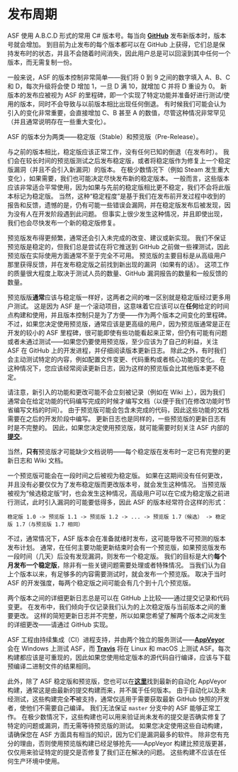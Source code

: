 # 发布周期

ASF 使用 A.B.C.D 形式的常用 C# 版本号。每当向 **[GitHub](https://github.com/JustArchiNET/ArchiSteamFarm/releases)** 发布新版本时，版本号就会增加。 到目前为止发布的每个版本都可以在 GitHub 上获得，它们总是保持发布时的状态，并且不会随着时间消失，因此用户总是可以回滚到其中任何一个版本，而无需复制一份。

一般来说，ASF 的版本控制非常简单——我们将 0 到 9 之间的数字填入 A、B、C 和 D，每次升级将会使 D 增加 1，一旦 D 满 10，就增加 C 并将 D 重设为 0。 新版本的发布应被视为 ASF 的里程碑，即一个实现了特定功能并准备好进行测试/使用的版本，同时不会导致与以前版本相比出现任何倒退。 有时候我们可能会认为引入的变化非常重要，会直接增加 C、B 甚至 A 的数值，尽管这种情况非常罕见（并且通常说明存在一些重大变化）。

ASF 的版本分为两类——稳定版（Stable）和预览版（Pre-Release）。

与之前的版本相比，稳定版应该正常工作，没有任何已知的倒退（在发布时）。 我们会在较长时间的预览版测试之后发布稳定版，或者将稳定版作为修复上一个稳定版漏洞（并且不会引入新漏洞）的版本。 在极少数情况下（例如 Steam 发生重大变化），如果需要，我们也可能决定尽快发布新的稳定版本。 一般而言，这些版本应该非常适合平常使用，因为如果与先前的稳定版相比更不稳定，我们不会将此版本标记为稳定版。 当然，这种“稳定程度”是基于我们在发布前开发过程中收到的报告和反馈，遗憾的是，仍有可能一些错误会漏网，并在稳定版发布后被发现，因为没有人在开发阶段遇到此问题。 但事实上很少发生这种情况，并且即使出现，我们也会尽快发布一个新的稳定版修复。

预览版发布得更频繁，通常还会引入未完成的改变、建议或新实现。 我们不保证预览版是稳定的，但我们总是尝试在将它推送到 GitHub 之前做一些裸测试，因此预览版在实际使用方面通常不至于完全不可用。 预览版的主要目标是从高级用户那里获得反馈，并在发布稳定版之前找到新出现的漏洞（如果有的话）。 这项工作的质量很大程度上取决于测试人员的数量、GitHub 漏洞报告的数量和一般反馈的数量。

预览版版**通常**应该与稳定版一样好，这两者之间的唯一区别就是稳定版经过更多用户测试。 这是因为 ASF 是一个滚动项目，这意味着它应该可以在**任何**给定的时间点构建和使用，并且版本控制只是为了方便——作为两个版本之间变化的里程碑。 不过，如果您决定使用预览版，通常应该是更高级的用户，因为预览版通常是正在开发的较小的 ASF 里程碑，很可能即使有些功能看起来正常，但仍有可能有问题或者未通过测试——如果您仍要使用预览版，至少应该为了自己的利益，关注 ASF 在 GitHub 上的开发进程，并仔细阅读版本更新日志。 除此之外，有时我们会主动测试特定的内容，例如配置文件变更、代码重构或者核心功能的变化。 在这种情况下，您应该经常阅读更新日志，因为这样的预览版会比其他版本更不稳定。

请注意，新引入的功能和更改可能不会立刻被记录（例如在 Wiki 上），因为我们通常会在给定功能的代码编写完成的时候才编写文档（以便于我们在修改功能时节省编写文档的时间）。 由于预览版可能会包含未完成的代码，因此这些功能的文档需要在之后的开发阶段中编写。 更新日志也是同样的，一些预览版的更新日志有时是不完整的。 因此，如果您决定使用预览版，就可能需要时刻关注 ASF 内部的&#8203;**[提交](https://github.com/JustArchiNET/ArchiSteamFarm/commits/master)**。

当然，**只有**预览版才可能缺少文档说明——每个稳定版在发布时一定已有完整的更新日志和 Wiki 文档。

一个预览版可能会在一段时间之后被视为稳定版。 如果在这期间没有任何更改，并且没有必要仅仅为了发布稳定版而更改版本号，就会发生这种情况。 当预览版被视为“候选稳定版”时，也会发生这种情况，高级用户可以在它成为稳定版之前进行测试，此时引入漏洞的可能要低得多，因此 ASF 的版本经常符合这样的形式：

```text
稳定版 1.0 -> 预览版 1.1 -> 预览版 1.2 -> ... -> 预览版 1.7（候选） -> 稳定版 1.7（与预览版 1.7 相同）
```

不过，通常情况下，ASF 版本会在准备就绪时发布，这可能导致不可预测的版本发布计划。 通常，在任何主要功能更新结束时会有一个预览版，如果预览版发布一段时间（几天）后没有发现漏洞，则发布一个稳定版。 我们的目标是大约**每个月发布一个稳定版**，除非有一些关键问题需要处理或者特殊情况。 当我们认为自上个版本以来，有足够多的内容需要测试时，就会发布一个预览版。 取决于当时 ASF 的开发强度，每两个稳定版之间可能会有几个到十几个预览版。

两个版本之间的详细更新日志总是可以在 GitHub 上比较——通过提交记录和代码变更。 在发布中，我们倾向于仅记录我们认为的上次稳定版与当前版本之间的重要更改。 这样的简短更新日志并不完整，所以如果您希望了解两个版本之间发生的详细更改——请通过 GitHub 实现。

ASF 工程由持续集成（CI）进程支持，并由两个独立的服务测试——**[AppVeyor](https://ci.appveyor.com/project/JustArchi/ArchiSteamFarm)** 会在 Windows 上测试 ASF，而 **[Travis](https://travis-ci.com/JustArchiNET/ArchiSteamFarm)** 将在 Linux 和 macOS 上测试 ASF。每次构建都应该是可重现的，因此如果您使用给定版本的源代码自行编译，应该与下载预编译二进制文件的结果相同。

此外，除了 ASF 稳定版和预览版，您也可以在&#8203;**[这里](https://ci.appveyor.com/project/JustArchi/ArchiSteamFarm)**&#8203;找到最新的自动化 AppVeyor 构建，通常这是由最新的提交构建而来，并不属于任何版本。 由于自动化以及未经测试，这些构建完全**不**被支持，通常仅适用于需要获取最新 GitHub 快照的开发者，使他们不需要自己编译。 我们无法保证 `master` 分支中的 ASF 能够正常工作。 在极少数情况下，这些构建也可以用来验证尚未发布的提交是否确实修复了特定的问题或漏洞，而无需等待预览版的测试。 如果您决定使用这些自动构建，请确保您在 ASF 方面具有相当的知识，因为它们是漏洞最多的软件。 除非您有充分的理由，否则使用预览版构建已经足够抢先——AppVeyor 构建比预览版更甚，仅仅用来验证特定的提交是否修复了我们正在解决的问题。 这些构建不应该在任何生产环境中使用。